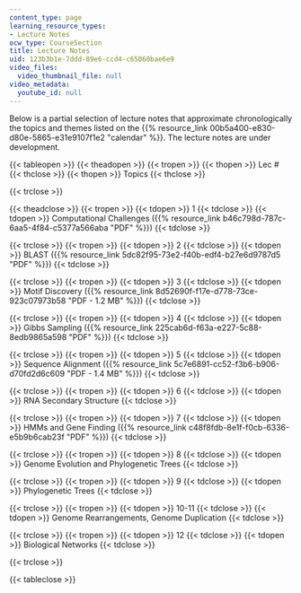 ```yaml
---
content_type: page
learning_resource_types:
- Lecture Notes
ocw_type: CourseSection
title: Lecture Notes
uid: 123b3b1e-7ddd-89e6-ccd4-c65060bae6e9
video_files:
  video_thumbnail_file: null
video_metadata:
  youtube_id: null
---
```


Below is a partial selection of lecture notes that approximate chronologically the topics and themes listed on the {{% resource_link 00b5a400-e830-d80e-5865-e31e9107f1e2 "calendar" %}}. The lecture notes are under development.

{{< tableopen >}}
{{< theadopen >}}
{{< tropen >}}
{{< thopen >}}
Lec #
{{< thclose >}}
{{< thopen >}}
Topics
{{< thclose >}}

{{< trclose >}}

{{< theadclose >}}
{{< tropen >}}
{{< tdopen >}}
1
{{< tdclose >}}
{{< tdopen >}}
Computational Challenges ({{% resource_link b46c798d-787c-6aa5-4f84-c5377a566aba "PDF" %}})
{{< tdclose >}}

{{< trclose >}}
{{< tropen >}}
{{< tdopen >}}
2
{{< tdclose >}}
{{< tdopen >}}
BLAST ({{% resource_link 5dc82f95-73e2-f40b-edf4-b27e6d9787d5 "PDF" %}})
{{< tdclose >}}

{{< trclose >}}
{{< tropen >}}
{{< tdopen >}}
3
{{< tdclose >}}
{{< tdopen >}}
Motif Discovery ({{% resource_link 8d52690f-f17e-d778-73ce-923c07973b58 "PDF - 1.2 MB" %}})
{{< tdclose >}}

{{< trclose >}}
{{< tropen >}}
{{< tdopen >}}
4
{{< tdclose >}}
{{< tdopen >}}
Gibbs Sampling ({{% resource_link 225cab6d-f63a-e227-5c88-8edb9865a598 "PDF" %}})
{{< tdclose >}}

{{< trclose >}}
{{< tropen >}}
{{< tdopen >}}
5
{{< tdclose >}}
{{< tdopen >}}
Sequence Alignment ({{% resource_link 5c7e6891-cc52-f3b6-b906-d70fd2d6c609 "PDF - 1.4 MB" %}})
{{< tdclose >}}

{{< trclose >}}
{{< tropen >}}
{{< tdopen >}}
6
{{< tdclose >}}
{{< tdopen >}}
RNA Secondary Structure
{{< tdclose >}}

{{< trclose >}}
{{< tropen >}}
{{< tdopen >}}
7
{{< tdclose >}}
{{< tdopen >}}
HMMs and Gene Finding ({{% resource_link c48f8fdb-8e1f-f0cb-6336-e5b9b6cab23f "PDF" %}})
{{< tdclose >}}

{{< trclose >}}
{{< tropen >}}
{{< tdopen >}}
8
{{< tdclose >}}
{{< tdopen >}}
Genome Evolution and Phylogenetic Trees
{{< tdclose >}}

{{< trclose >}}
{{< tropen >}}
{{< tdopen >}}
9
{{< tdclose >}}
{{< tdopen >}}
Phylogenetic Trees
{{< tdclose >}}

{{< trclose >}}
{{< tropen >}}
{{< tdopen >}}
10-11
{{< tdclose >}}
{{< tdopen >}}
Genome Rearrangements, Genome Duplication
{{< tdclose >}}

{{< trclose >}}
{{< tropen >}}
{{< tdopen >}}
12
{{< tdclose >}}
{{< tdopen >}}
Biological Networks
{{< tdclose >}}

{{< trclose >}}

{{< tableclose >}}